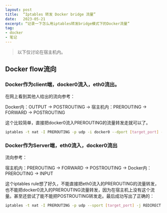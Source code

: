 ```yaml
---
layout: post
title:  “Iptables 转发 Docker bridge 流量”
date:   2023-05-21
excerpt: “记录一下怎么用iptables转发bridge模式下的Docker流量”
tag:
- docker
- 笔记
---
```


> 以下仅讨论在宿主机内。

## Docker flow流向

### Docker作为client端，docker0流入，eth0流出。

在网上看到其他人给出的流向参考：

Docker内：OUTPUT -> POSTROUTING -> 宿主机内：PREROUTING -> FORWARD -> POSTROUTING

这个比较简单，直接把docker0流入PREROUTING的流量转发走就可以了。

```bash
iptables -t nat -I PREROUTING -p udp -i docker0 --dport [target_port] -j REDIRECT --to-port [redirect_port]
```


### Docker作为Server端，eth0流入，docker0流出

流向参考：

宿主机内：PREROUTING -> FORWARD -> POSTROUTING -> Docker内：PREROUTING -> INPUT 

这个iptables rule想了好久，不能直接把eth0流入的PREROUTING的流量转发，也不能把docker0流入的PREROUTING流量转发，因为在宿主机上没有这个流量。甚至还尝试了能不能把POSTROUTING转发走。最后成功写出了正确的：

```bash
iptables -t nat -I PREROUTING -p udp --sport [target_port] -j REDIRECT --to-port [redirect_port]
```